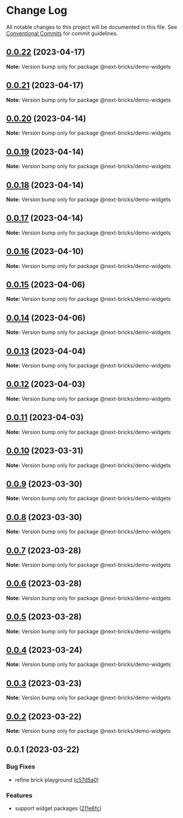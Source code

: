 # Change Log

All notable changes to this project will be documented in this file.
See [Conventional Commits](https://conventionalcommits.org) for commit guidelines.

## [0.0.22](https://github.com/easyops-cn/next-core/compare/@next-bricks/demo-widgets@0.0.21...@next-bricks/demo-widgets@0.0.22) (2023-04-17)

**Note:** Version bump only for package @next-bricks/demo-widgets





## [0.0.21](https://github.com/easyops-cn/next-core/compare/@next-bricks/demo-widgets@0.0.20...@next-bricks/demo-widgets@0.0.21) (2023-04-17)

**Note:** Version bump only for package @next-bricks/demo-widgets





## [0.0.20](https://github.com/easyops-cn/next-core/compare/@next-bricks/demo-widgets@0.0.19...@next-bricks/demo-widgets@0.0.20) (2023-04-14)

**Note:** Version bump only for package @next-bricks/demo-widgets





## [0.0.19](https://github.com/easyops-cn/next-core/compare/@next-bricks/demo-widgets@0.0.18...@next-bricks/demo-widgets@0.0.19) (2023-04-14)

**Note:** Version bump only for package @next-bricks/demo-widgets





## [0.0.18](https://github.com/easyops-cn/next-core/compare/@next-bricks/demo-widgets@0.0.17...@next-bricks/demo-widgets@0.0.18) (2023-04-14)

**Note:** Version bump only for package @next-bricks/demo-widgets





## [0.0.17](https://github.com/easyops-cn/next-core/compare/@next-bricks/demo-widgets@0.0.16...@next-bricks/demo-widgets@0.0.17) (2023-04-14)

**Note:** Version bump only for package @next-bricks/demo-widgets





## [0.0.16](https://github.com/easyops-cn/next-core/compare/@next-bricks/demo-widgets@0.0.15...@next-bricks/demo-widgets@0.0.16) (2023-04-10)

**Note:** Version bump only for package @next-bricks/demo-widgets





## [0.0.15](https://github.com/easyops-cn/next-core/compare/@next-bricks/demo-widgets@0.0.14...@next-bricks/demo-widgets@0.0.15) (2023-04-06)

**Note:** Version bump only for package @next-bricks/demo-widgets

## [0.0.14](https://github.com/easyops-cn/next-core/compare/@next-bricks/demo-widgets@0.0.13...@next-bricks/demo-widgets@0.0.14) (2023-04-06)

**Note:** Version bump only for package @next-bricks/demo-widgets

## [0.0.13](https://github.com/easyops-cn/next-core/compare/@next-bricks/demo-widgets@0.0.12...@next-bricks/demo-widgets@0.0.13) (2023-04-04)

**Note:** Version bump only for package @next-bricks/demo-widgets

## [0.0.12](https://github.com/easyops-cn/next-core/compare/@next-bricks/demo-widgets@0.0.11...@next-bricks/demo-widgets@0.0.12) (2023-04-03)

**Note:** Version bump only for package @next-bricks/demo-widgets

## [0.0.11](https://github.com/easyops-cn/next-core/compare/@next-bricks/demo-widgets@0.0.10...@next-bricks/demo-widgets@0.0.11) (2023-04-03)

**Note:** Version bump only for package @next-bricks/demo-widgets

## [0.0.10](https://github.com/easyops-cn/next-core/compare/@next-bricks/demo-widgets@0.0.9...@next-bricks/demo-widgets@0.0.10) (2023-03-31)

**Note:** Version bump only for package @next-bricks/demo-widgets

## [0.0.9](https://github.com/easyops-cn/next-core/compare/@next-bricks/demo-widgets@0.0.8...@next-bricks/demo-widgets@0.0.9) (2023-03-30)

**Note:** Version bump only for package @next-bricks/demo-widgets

## [0.0.8](https://github.com/easyops-cn/next-core/compare/@next-bricks/demo-widgets@0.0.7...@next-bricks/demo-widgets@0.0.8) (2023-03-30)

**Note:** Version bump only for package @next-bricks/demo-widgets

## [0.0.7](https://github.com/easyops-cn/next-core/compare/@next-bricks/demo-widgets@0.0.6...@next-bricks/demo-widgets@0.0.7) (2023-03-28)

**Note:** Version bump only for package @next-bricks/demo-widgets

## [0.0.6](https://github.com/easyops-cn/next-core/compare/@next-bricks/demo-widgets@0.0.5...@next-bricks/demo-widgets@0.0.6) (2023-03-28)

**Note:** Version bump only for package @next-bricks/demo-widgets

## [0.0.5](https://github.com/easyops-cn/next-core/compare/@next-bricks/demo-widgets@0.0.4...@next-bricks/demo-widgets@0.0.5) (2023-03-28)

**Note:** Version bump only for package @next-bricks/demo-widgets

## [0.0.4](https://github.com/easyops-cn/next-core/compare/@next-bricks/demo-widgets@0.0.3...@next-bricks/demo-widgets@0.0.4) (2023-03-24)

**Note:** Version bump only for package @next-bricks/demo-widgets

## [0.0.3](https://github.com/easyops-cn/next-core/compare/@next-bricks/demo-widgets@0.0.2...@next-bricks/demo-widgets@0.0.3) (2023-03-23)

**Note:** Version bump only for package @next-bricks/demo-widgets

## [0.0.2](https://github.com/easyops-cn/next-core/compare/@next-bricks/demo-widgets@0.0.1...@next-bricks/demo-widgets@0.0.2) (2023-03-22)

**Note:** Version bump only for package @next-bricks/demo-widgets

## 0.0.1 (2023-03-22)

### Bug Fixes

- refine brick playground ([c57d5a0](https://github.com/easyops-cn/next-core/commit/c57d5a049bd9aa2bc2058cdbed6ee3d880787652))

### Features

- support widget packages ([211e6fc](https://github.com/easyops-cn/next-core/commit/211e6fca509e6885df33c6ec672b01edd71a773b))
